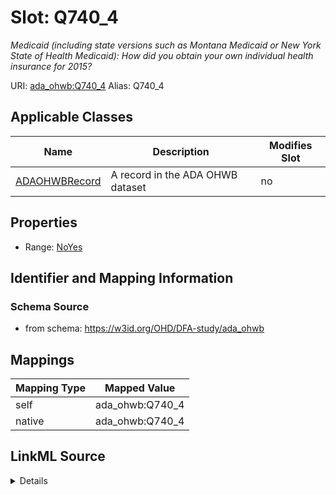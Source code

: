 

# Slot: Q740_4 


_Medicaid (including state versions such as Montana Medicaid or New York State of Health Medicaid): How did you obtain your own individual health insurance for 2015?_





URI: [ada_ohwb:Q740_4](https://w3id.org/OHD/DFA-study/ada_ohwb/Q740_4)
Alias: Q740_4

<!-- no inheritance hierarchy -->





## Applicable Classes

| Name | Description | Modifies Slot |
| --- | --- | --- |
| [ADAOHWBRecord](ADAOHWBRecord.md) | A record in the ADA OHWB dataset |  no  |







## Properties

* Range: [NoYes](NoYes.md)





## Identifier and Mapping Information







### Schema Source


* from schema: https://w3id.org/OHD/DFA-study/ada_ohwb




## Mappings

| Mapping Type | Mapped Value |
| ---  | ---  |
| self | ada_ohwb:Q740_4 |
| native | ada_ohwb:Q740_4 |




## LinkML Source

<details>
```yaml
name: Q740_4
description: 'Medicaid (including state versions such as Montana Medicaid or New York
  State of Health Medicaid): How did you obtain your own individual health insurance
  for 2015?'
from_schema: https://w3id.org/OHD/DFA-study/ada_ohwb
rank: 1000
alias: Q740_4
domain_of:
- ADA_OHWBRecord
range: NoYes

```
</details>